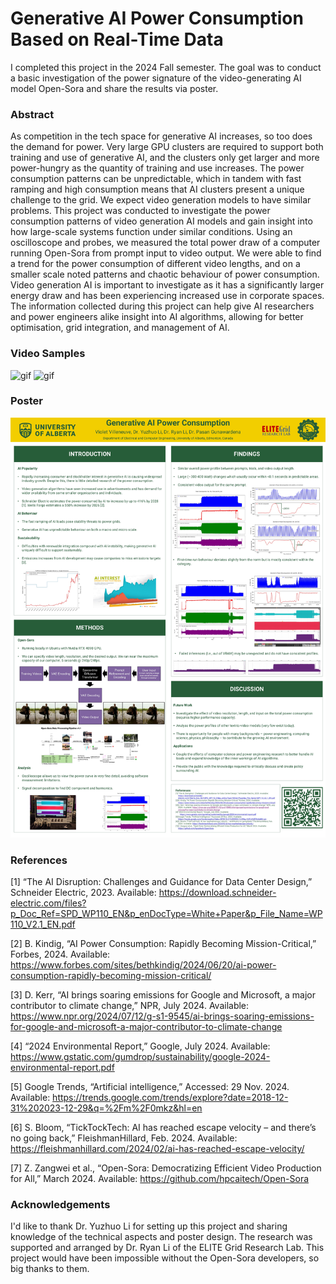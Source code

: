 # Generative AI Power Consumption Based on Real-Time Data
I completed this project in the 2024 Fall semester. The goal was to conduct a basic investigation of the power signature of the video-generating AI model Open-Sora and share the results via poster. 

### Abstract
As competition in the tech space for generative AI increases, so too does the demand for power. Very large GPU clusters are required to support both training and use of generative AI, and the clusters only get larger and more power-hungry as the quantity of training and use increases. The power consumption patterns can be unpredictable, which in tandem with fast ramping and high consumption means that AI clusters present a unique challenge to the grid. We expect video generation models to have similar problems. This project was conducted to investigate the power consumption patterns of video generation AI models and gain insight into how large-scale systems function under similar conditions. Using an oscilloscope and probes, we measured the total power draw of a computer running Open-Sora from prompt input to video output. We were able to find a trend for the power consumption of different video lengths, and on a smaller scale noted patterns and chaotic behaviour of power consumption. Video generation AI is important to investigate as it has a significantly larger energy draw and has been experiencing increased use in corporate spaces. The information collected during this project can help give AI researchers and power engineers alike insight into AI algorithms, allowing for better optimisation, grid integration, and management of AI. 

### Video Samples

![gif](SORA_Long1_000.gif) ![gif](SORA_Custom3_001.gif)

### Poster

![image](Poster.jpg)

### References
[1] “The AI Disruption: Challenges and Guidance for Data Center Design,” Schneider Electric, 2023. Available: https://download.schneider-electric.com/files?p_Doc_Ref=SPD_WP110_EN&p_enDocType=White+Paper&p_File_Name=WP110_V2.1_EN.pdf

[2] B. Kindig, “AI Power Consumption: Rapidly Becoming Mission-Critical,” Forbes, 2024. Available: https://www.forbes.com/sites/bethkindig/2024/06/20/ai-power-consumption-rapidly-becoming-mission-critical/

[3] D. Kerr, “AI brings soaring emissions for Google and Microsoft, a major contributor to climate change,” NPR, July 2024. Available: https://www.npr.org/2024/07/12/g-s1-9545/ai-brings-soaring-emissions-for-google-and-microsoft-a-major-contributor-to-climate-change

[4] “2024 Environmental Report,” Google, July 2024. Available: https://www.gstatic.com/gumdrop/sustainability/google-2024-environmental-report.pdf

[5] Google Trends, “Artificial intelligence,” Accessed: 29 Nov. 2024. Available: https://trends.google.com/trends/explore?date=2018-12-31%202023-12-29&q=%2Fm%2F0mkz&hl=en

[6] S. Bloom, “TickTockTech: AI has reached escape velocity – and there’s no going back,” FleishmanHillard, Feb. 2024. Available: https://fleishmanhillard.com/2024/02/ai-has-reached-escape-velocity/

[7] Z. Zangwei et al., “Open-Sora: Democratizing Efficient Video Production for All,” March 2024. Available: https://github.com/hpcaitech/Open-Sora

### Acknowledgements
I'd like to thank Dr. Yuzhuo Li for setting up this project and sharing knowledge of the technical aspects and poster design. The research was supported and arranged by Dr. Ryan Li of the ELITE Grid Research Lab. This project would have been impossible without the Open-Sora developers, so big thanks to them. 
